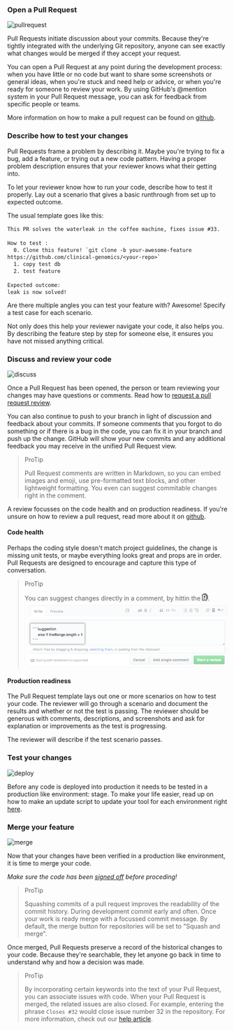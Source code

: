 ### Open a Pull Request

![pullrequest][pullrequest]

Pull Requests initiate discussion about your commits. Because they're tightly integrated with the underlying Git repository, anyone can see exactly what changes would be merged if they accept your request.

You can open a Pull Request at any point during the development process: when you have little or no code but want to share some screenshots or general ideas, when you're stuck and need help or advice, or when you're ready for someone to review your work. By using GitHub's @mention system in your Pull Request message, you can ask for feedback from specific people or teams.

More information on how to make a pull request can be found on [github].

### Describe how to test your changes

Pull Requests frame a problem by describing it. Maybe you're trying to fix a bug, add a feature, or trying out a new code pattern. Having a proper problem description ensures that your reviewer knows what their getting into.

To let your reviewer know how to run your code, describe how to test it properly. Lay out a scenario that gives a basic runthrough from set up to expected outcome.

The usual template goes like this:

```text
This PR solves the waterleak in the coffee machine, fixes issue #33.

How to test :
  0. Clone this feature! `git clone -b your-awesome-feature https://github.com/clinical-genomics/<your-repo>`
  1. copy test db
  2. test feature

Expected outcome:
leak is now solved!
```

Are there multiple angles you can test your feature with? Awesome! Specify a test case for each scenario.

Not only does this help your reviewer navigate your code, it also helps you. By describing the feature step by step for someone else, it ensures you have not missed anything critical.

### Discuss and review your code

![discuss][discuss]

Once a Pull Request has been opened, the person or team reviewing your changes may have questions or comments. Read how to [request a pull request review][pr request].

You can also continue to push to your branch in light of discussion and feedback about your commits. If someone comments that you forgot to do something or if there is a bug in the code, you can fix it in your branch and push up the change. GitHub will show your new commits and any additional feedback you may receive in the unified Pull Request view.

> ProTip
> 
> Pull Request comments are written in Markdown, so you can embed images and emoji, use pre-formatted text blocks, and other lightweight formatting. You even can suggest commitable changes right in the comment.

A review focusses on the code health and on production readiness. If you're unsure on how to review a pull request, read more about it on [github](https://help.github.com/en/articles/reviewing-proposed-changes-in-a-pull-request).

#### Code health

Perhaps the coding style doesn't match project guidelines, the change is missing unit tests, or maybe everything looks great and props are in order. Pull Requests are designed to encourage and capture this type of conversation.

> ProTip
> 
> You can suggest changes directly in a comment, by hittin the <svg version="1.1" width="13" height="16" viewBox="0 0 13 16" class="octicon octicon-diff" aria-hidden="true"><path fill-rule="evenodd" d="M6 7h2v1H6v2H5V8H3V7h2V5h1v2zm-3 6h5v-1H3v1zM7.5 2L11 5.5V15c0 .55-.45 1-1 1H1c-.55 0-1-.45-1-1V3c0-.55.45-1 1-1h6.5zM10 6L7 3H1v12h9V6zM8.5 0H3v1h5l4 4v8h1V4.5L8.5 0z"></path></svg>.
> ![suggest changes][suggest changes]

#### Production readiness

The Pull Request template lays out one or more scenarios on how to test your code. The reviewer will go through a scenario and document the results and whether or not the test is passing. The reviewer should be generous with comments, descriptions, and screenshots and ask for explanation or improvements as the test is progressing.

The reviewer will describe if the test scenario passes.

### Test your changes

![deploy][deploy]

Before any code is deployed into production it needs to be tested in a production like environment: stage. To make your life easier, read up on how to make an update script to update your tool for each environment right [here][update scripts].

### Merge your feature

![merge][merge]

Now that your changes have been verified in a production like environment, it is time to merge your code.

_Make sure the code has been [signed off][sign off] before proceding!_

> ProTip
>
> Squashing commits of a pull request improves the readability of the commit history. During development commit early and often. Once your work is ready merge with a focussed commit message. By default, the merge button for repositories will be set to "Squash and merge".

Once merged, Pull Requests preserve a record of the historical changes to your code. Because they're searchable, they let anyone go back in time to understand why and how a decision was made.

> ProTip
> 
> By incorporating certain keywords into the text of your Pull Request, you can associate issues with code. When your Pull Request is merged, the related issues are also closed. For example, entering the phrase `Closes #32` would close issue number 32 in the repository. For more information, check out our [help article][closing issues].

[github]: https://help.github.com/en/desktop/contributing-to-projects/creating-a-pull-request
[pullrequest]: ../dev/pullrequest.png
[discuss]: ../dev/discuss.png
[pr request]: ../github/pr-request.md
[suggest changes]: ../github/suggestion-block.png
[deploy]: ../dev/deploy.png
[merge]: ../github/merge.png
[closing issues]: https://help.github.com/en/articles/closing-issues-using-keywords
[update scripts]: ../publish/update-scripts.md
[sign off]: ../publish/sign-off.md
